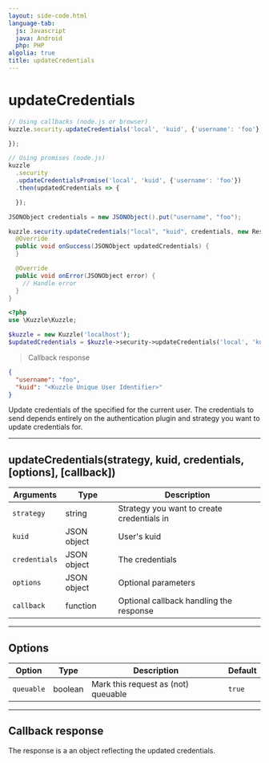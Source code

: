 ```yaml
---
layout: side-code.html
language-tab:
  js: Javascript
  java: Android
  php: PHP
algolia: true
title: updateCredentials
---
```


# updateCredentials

```js
// Using callbacks (node.js or browser)
kuzzle.security.updateCredentials('local', 'kuid', {'username': 'foo'}, function (error, updatedCredentials) {

});

// Using promises (node.js)
kuzzle
  .security
  .updateCredentialsPromise('local', 'kuid', {'username': 'foo'})
  .then(updatedCredentials => {

  });
```

```java
JSONObject credentials = new JSONObject().put("username", "foo");

kuzzle.security.updateCredentials("local", "kuid", credentials, new ResponseListener<JSONObject>() {
  @Override
  public void onSuccess(JSONObject updatedCredentials) {
  }

  @Override
  public void onError(JSONObject error) {
    // Handle error
  }
}
```

```php
<?php
use \Kuzzle\Kuzzle;

$kuzzle = new Kuzzle('localhost');
$updatedCredentials = $kuzzle->security->updateCredentials('local', 'kuid', ['username' => 'foo']);

```

> Callback response

```json
{
  "username": "foo",
  "kuid": "<Kuzzle Unique User Identifier>"
}
```

Update credentials of the specified <strategy> for the current user. The credentials to send depends entirely on the authentication plugin and strategy you want to update credentials for.

---

## updateCredentials(strategy, kuid, credentials, [options], [callback])

| Arguments | Type | Description
|-----------|------|------------
| `strategy` | string | Strategy you want to create credentials in
| `kuid` | JSON object | User's kuid
| `credentials` | JSON object | The credentials
| `options` | JSON object | Optional parameters
| `callback`| function | Optional callback handling the response

---

## Options

| Option | Type | Description | Default
|--------|------|-------------|---------
| `queuable` | boolean | Mark this request as (not) queuable | `true`

---

## Callback response

The response is a an object reflecting the updated credentials.
